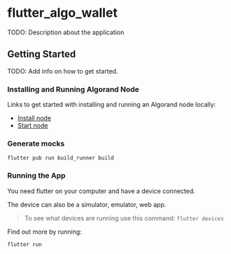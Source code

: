 # flutter_algo_wallet

TODO: Description about the application

## Getting Started

TODO: Add info on how to get started.

### Installing and Running Algorand Node

Links to get started with installing and running an Algorand node locally:

- [Install node](https://developer.algorand.org/docs/run-a-node/setup/install/)
- [Start node](https://developer.algorand.org/docs/run-a-node/setup/install/#start-node)

### Generate mocks

`flutter pub run build_runner build`

### Running the App

You need flutter on your computer and have a device connected.

The device can also be a simulator, emulator, web app.

> To see what devices are running use this command: `flutter devices`

Find out more by running:

`flutter run`
